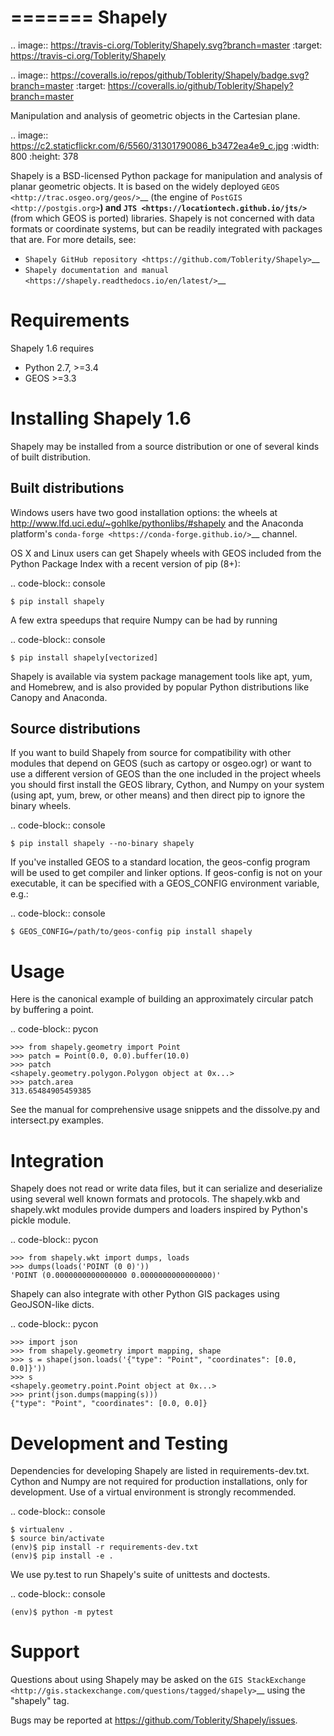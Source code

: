 =======
Shapely
=======

.. image:: https://travis-ci.org/Toblerity/Shapely.svg?branch=master
   :target: https://travis-ci.org/Toblerity/Shapely

.. image:: https://coveralls.io/repos/github/Toblerity/Shapely/badge.svg?branch=master
   :target: https://coveralls.io/github/Toblerity/Shapely?branch=master

Manipulation and analysis of geometric objects in the Cartesian plane.

.. image:: https://c2.staticflickr.com/6/5560/31301790086_b3472ea4e9_c.jpg
   :width: 800
   :height: 378

Shapely is a BSD-licensed Python package for manipulation and analysis of
planar geometric objects. It is based on the widely deployed `GEOS
<http://trac.osgeo.org/geos/>`__ (the engine of `PostGIS
<http://postgis.org>`__) and `JTS
<https://locationtech.github.io/jts/>`__ (from which GEOS is ported)
libraries. Shapely is not concerned with data formats or coordinate systems,
but can be readily integrated with packages that are. For more details, see:

* `Shapely GitHub repository <https://github.com/Toblerity/Shapely>`__
* `Shapely documentation and manual <https://shapely.readthedocs.io/en/latest/>`__

Requirements
============

Shapely 1.6 requires

* Python 2.7, >=3.4
* GEOS >=3.3 

Installing Shapely 1.6
======================

Shapely may be installed from a source distribution or one of several kinds
of built distribution.

Built distributions
-------------------

Windows users have two good installation options: the wheels at
http://www.lfd.uci.edu/~gohlke/pythonlibs/#shapely and the 
Anaconda platform's `conda-forge <https://conda-forge.github.io/>`__
channel.

OS X and Linux users can get Shapely wheels with GEOS included from the 
Python Package Index with a recent version of pip (8+):

.. code-block:: console

    $ pip install shapely

A few extra speedups that require Numpy can be had by running

.. code-block:: console

    $ pip install shapely[vectorized]

Shapely is available via system package management tools like apt, yum, and
Homebrew, and is also provided by popular Python distributions like Canopy and
Anaconda.

Source distributions
--------------------

If you want to build Shapely from source for compatibility with
other modules that depend on GEOS (such as cartopy or osgeo.ogr) or want to
use a different version of GEOS than the one included in the project wheels
you should first install the GEOS library, Cython, and Numpy on your system
(using apt, yum, brew, or other means) and then direct pip to ignore the binary
wheels.

.. code-block:: console

    $ pip install shapely --no-binary shapely

If you've installed GEOS to a standard location, the geos-config program
will be used to get compiler and linker options. If geos-config is not on
your executable, it can be specified with a GEOS_CONFIG environment
variable, e.g.:

.. code-block:: console

    $ GEOS_CONFIG=/path/to/geos-config pip install shapely

Usage
=====

Here is the canonical example of building an approximately circular patch by
buffering a point.

.. code-block:: pycon

    >>> from shapely.geometry import Point
    >>> patch = Point(0.0, 0.0).buffer(10.0)
    >>> patch
    <shapely.geometry.polygon.Polygon object at 0x...>
    >>> patch.area
    313.65484905459385

See the manual for comprehensive usage snippets and the dissolve.py and
intersect.py examples.

Integration
===========

Shapely does not read or write data files, but it can serialize and deserialize
using several well known formats and protocols. The shapely.wkb and shapely.wkt
modules provide dumpers and loaders inspired by Python's pickle module.

.. code-block:: pycon

    >>> from shapely.wkt import dumps, loads
    >>> dumps(loads('POINT (0 0)'))
    'POINT (0.0000000000000000 0.0000000000000000)'

Shapely can also integrate with other Python GIS packages using GeoJSON-like
dicts.

.. code-block:: pycon

    >>> import json
    >>> from shapely.geometry import mapping, shape
    >>> s = shape(json.loads('{"type": "Point", "coordinates": [0.0, 0.0]}'))
    >>> s
    <shapely.geometry.point.Point object at 0x...>
    >>> print(json.dumps(mapping(s)))
    {"type": "Point", "coordinates": [0.0, 0.0]}

Development and Testing
=======================

Dependencies for developing Shapely are listed in requirements-dev.txt. Cython
and Numpy are not required for production installations, only for development.
Use of a virtual environment is strongly recommended.

.. code-block:: console

    $ virtualenv .
    $ source bin/activate
    (env)$ pip install -r requirements-dev.txt
    (env)$ pip install -e .

We use py.test to run Shapely's suite of unittests and doctests.

.. code-block:: console

    (env)$ python -m pytest

Support
=======

Questions about using Shapely may be asked on the `GIS StackExchange 
<http://gis.stackexchange.com/questions/tagged/shapely>`__ using the "shapely"
tag.

Bugs may be reported at https://github.com/Toblerity/Shapely/issues.
